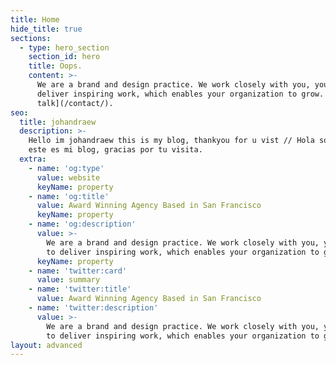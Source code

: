 ```yaml
---
title: Home
hide_title: true
sections:
  - type: hero_section
    section_id: hero
    title: Oops.
    content: >-
      We are a brand and design practice. We work closely with you, your team to
      deliver inspiring work, which enables your organization to grow. [Let's
      talk](/contact/).
seo:
  title: johandraew
  description: >-
    Hello im johandraew this is my blog, thankyou for u vist // Hola soy johan
    este es mi blog, gracias por tu visita.
  extra:
    - name: 'og:type'
      value: website
      keyName: property
    - name: 'og:title'
      value: Award Winning Agency Based in San Francisco
      keyName: property
    - name: 'og:description'
      value: >-
        We are a brand and design practice. We work closely with you, your team
        to deliver inspiring work, which enables your organization to grow.
      keyName: property
    - name: 'twitter:card'
      value: summary
    - name: 'twitter:title'
      value: Award Winning Agency Based in San Francisco
    - name: 'twitter:description'
      value: >-
        We are a brand and design practice. We work closely with you, your team
        to deliver inspiring work, which enables your organization to grow.
layout: advanced
---
```

